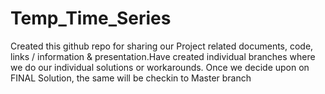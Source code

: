 # Temp_Time_Series

Created this github repo for sharing our Project related documents, code, links / information & presentation.Have created individual branches where we do our individual solutions or workarounds. Once we decide upon on FINAL Solution, the same will be checkin to Master branch
